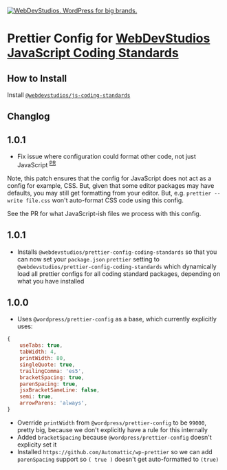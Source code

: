 <a href="https://webdevstudios.com/contact/"><img src="https://webdevstudios.com/wp-content/uploads/2018/04/wds-github-banner.png" alt="WebDevStudios. WordPress for big brands."></a>

# Prettier Config for [WebDevStudios JavaScript Coding Standards](https://github.com/WebDevStudios/js-coding-standards)

## How to Install

Install [`@webdevstudios/js-coding-standards`](https://github.com/WebDevStudios/js-coding-standards)

## Changlog

## 1.0.1

- Fix issue where configuration could format other code, not just JavaScript <sup>[PR](https://github.com/WebDevStudios/prettier-config-js-coding-standards/pull/1)</sup>

Note, this patch ensures that the config for JavaScript does not act as a config for example, CSS. But, given that some editor packages may have defaults, you may still get formatting from your editor. But, e.g. `prettier --write file.css` won't auto-format CSS code using this config.

See the PR for what JavaScript-ish files we process with this config.

## 1.0.1

- Installs `@webdevstudios/prettier-config-coding-standards` so that you can now set your `package.json` `prettier` setting to `@webdevstudios/prettier-config-coding-standards` which dynamically load all prettier configs for all coding standard packages, depending on what you have installed

## 1.0.0

- Uses `@wordpress/prettier-config` as a base, which currently explicitly uses:

```js
{
    useTabs: true,
    tabWidth: 4,
    printWidth: 80,
    singleQuote: true,
    trailingComma: 'es5',
    bracketSpacing: true,
    parenSpacing: true,
    jsxBracketSameLine: false,
    semi: true,
    arrowParens: 'always',
}
```

- Override `printWidth` from `@wordpress/prettier-config` to be `99000`, pretty big, because we don't explicitly have a rule for this internally
- Added `bracketSpacing` because `@wordpress/prettier-config` doesn't explicity set it
- Installed `https://github.com/Automattic/wp-prettier` so we can add `parenSpacing` support so `( true )` doesn't get auto-formatted to `(true)`
